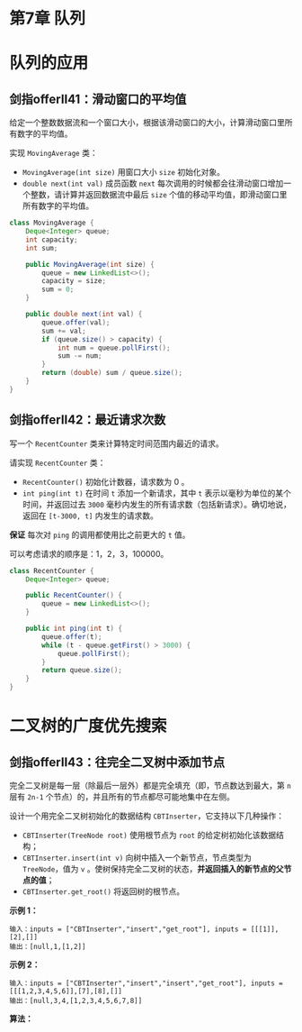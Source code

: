 # 第7章 队列
# 队列的应用
## 剑指offerⅡ41：滑动窗口的平均值

给定一个整数数据流和一个窗口大小，根据该滑动窗口的大小，计算滑动窗口里所有数字的平均值。

实现 `MovingAverage` 类：

- `MovingAverage(int size)` 用窗口大小 `size` 初始化对象。
- `double next(int val)` 成员函数 `next` 每次调用的时候都会往滑动窗口增加一个整数，请计算并返回数据流中最后 `size` 个值的移动平均值，即滑动窗口里所有数字的平均值。

```java
class MovingAverage {
    Deque<Integer> queue;
    int capacity;
    int sum;

    public MovingAverage(int size) {
        queue = new LinkedList<>();
        capacity = size;
        sum = 0;
    }

    public double next(int val) {
        queue.offer(val);
        sum += val;
        if (queue.size() > capacity) {
            int num = queue.pollFirst();
            sum -= num;
        }
        return (double) sum / queue.size();
    }
}
```



## 剑指offerⅡ42：最近请求次数

写一个 `RecentCounter` 类来计算特定时间范围内最近的请求。

请实现 `RecentCounter` 类：

- `RecentCounter()` 初始化计数器，请求数为 0 。
- `int ping(int t)` 在时间 `t` 添加一个新请求，其中 `t` 表示以毫秒为单位的某个时间，并返回过去 `3000` 毫秒内发生的所有请求数（包括新请求）。确切地说，返回在 `[t-3000, t]` 内发生的请求数。

**保证** 每次对 `ping` 的调用都使用比之前更大的 `t` 值。

可以考虑请求的顺序是：1，2，3，100000。

```java
class RecentCounter {
    Deque<Integer> queue;

    public RecentCounter() {
        queue = new LinkedList<>();
    }

    public int ping(int t) {
        queue.offer(t);
        while (t - queue.getFirst() > 3000) {
            queue.pollFirst();
        }
        return queue.size();
    }
}
```


# 二叉树的广度优先搜索
## 剑指offerⅡ43：往完全二叉树中添加节点

完全二叉树是每一层（除最后一层外）都是完全填充（即，节点数达到最大，第 `n` 层有 `2n-1` 个节点）的，并且所有的节点都尽可能地集中在左侧。

设计一个用完全二叉树初始化的数据结构 `CBTInserter`，它支持以下几种操作：

- `CBTInserter(TreeNode root)` 使用根节点为 `root` 的给定树初始化该数据结构；
- `CBTInserter.insert(int v)` 向树中插入一个新节点，节点类型为 `TreeNode`，值为 `v` 。使树保持完全二叉树的状态，**并返回插入的新节点的父节点的值**；
- `CBTInserter.get_root()` 将返回树的根节点。

**示例 1：**

```
输入：inputs = ["CBTInserter","insert","get_root"], inputs = [[[1]],[2],[]]
输出：[null,1,[1,2]]
```

**示例 2：**

```
输入：inputs = ["CBTInserter","insert","insert","get_root"], inputs = [[[1,2,3,4,5,6]],[7],[8],[]]
输出：[null,3,4,[1,2,3,4,5,6,7,8]]
```

**算法：**

```java

```

